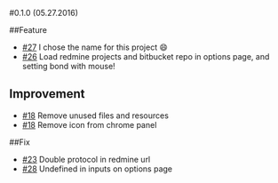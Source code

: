 #0.1.0 (05.27.2016)

##Feature
* [#27](https://github.com/kicumkicum/bitbucket-redmine-sync/issues/27) I chose the name for this project :smile:
* [#26](https://github.com/kicumkicum/bitbucket-redmine-sync/issues/26) Load redmine projects and bitbucket repo in
options page, and setting bond with mouse!

## Improvement
* [#18](https://github.com/kicumkicum/bitbucket-redmine-sync/issues/18)
Remove unused files and resources
* [#18](https://github.com/kicumkicum/bitbucket-redmine-sync/issues/18)
Remove icon from chrome panel

##Fix
* [#23](https://github.com/kicumkicum/bitbucket-redmine-sync/issues/23) Double protocol in redmine url
* [#28](https://github.com/kicumkicum/bitbucket-redmine-sync/issues/28) Undefined in inputs on options page
